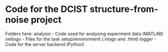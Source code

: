 # Code for the DCIST structure-from-noise project

Folders here: 
analysis - Code used for analysing experiment data (MATLAB)
netlogo - Files for the task setup/environment (.nlogo and .html)
logger - Code for the server backend (Python)
